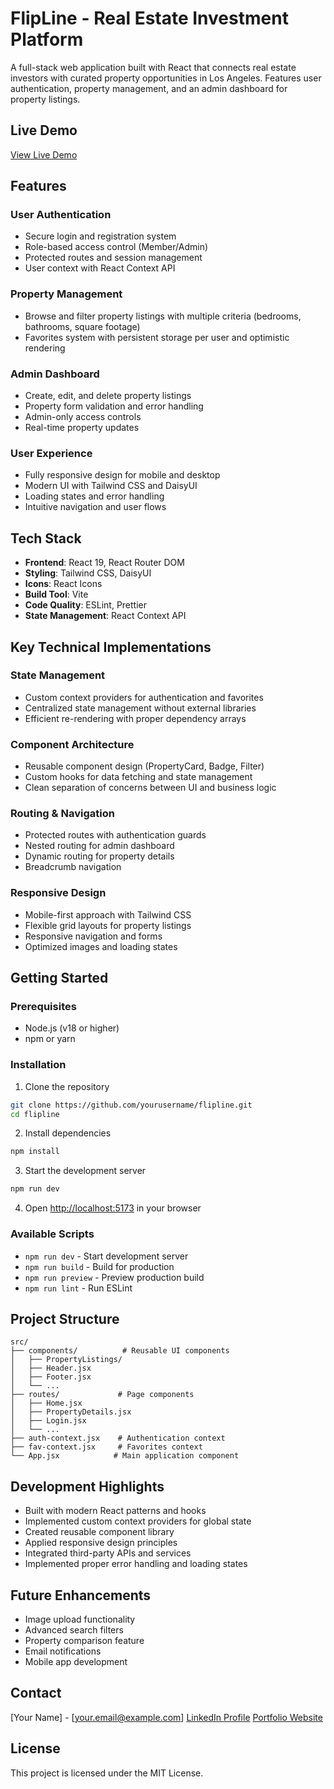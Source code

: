 # FlipLine - Real Estate Investment Platform

A full-stack web application built with React that connects real estate investors with curated property opportunities in Los Angeles. Features user authentication, property management, and an admin dashboard for property listings.

## Live Demo

[View Live Demo](https://flipline.netlify.app)

## Features

### User Authentication

- Secure login and registration system
- Role-based access control (Member/Admin)
- Protected routes and session management
- User context with React Context API

### Property Management

- Browse and filter property listings with multiple criteria (bedrooms, bathrooms, square footage)
- Favorites system with persistent storage per user and optimistic rendering

### Admin Dashboard

- Create, edit, and delete property listings
- Property form validation and error handling
- Admin-only access controls
- Real-time property updates

### User Experience

- Fully responsive design for mobile and desktop
- Modern UI with Tailwind CSS and DaisyUI
- Loading states and error handling
- Intuitive navigation and user flows

## Tech Stack

- **Frontend**: React 19, React Router DOM
- **Styling**: Tailwind CSS, DaisyUI
- **Icons**: React Icons
- **Build Tool**: Vite
- **Code Quality**: ESLint, Prettier
- **State Management**: React Context API

## Key Technical Implementations

### State Management

- Custom context providers for authentication and favorites
- Centralized state management without external libraries
- Efficient re-rendering with proper dependency arrays

### Component Architecture

- Reusable component design (PropertyCard, Badge, Filter)
- Custom hooks for data fetching and state management
- Clean separation of concerns between UI and business logic

### Routing & Navigation

- Protected routes with authentication guards
- Nested routing for admin dashboard
- Dynamic routing for property details
- Breadcrumb navigation

### Responsive Design

- Mobile-first approach with Tailwind CSS
- Flexible grid layouts for property listings
- Responsive navigation and forms
- Optimized images and loading states

## Getting Started

### Prerequisites

- Node.js (v18 or higher)
- npm or yarn

### Installation

1. Clone the repository

```bash
git clone https://github.com/yourusername/flipline.git
cd flipline
```

2. Install dependencies

```bash
npm install
```

3. Start the development server

```bash
npm run dev
```

4. Open [http://localhost:5173](http://localhost:5173) in your browser

### Available Scripts

- `npm run dev` - Start development server
- `npm run build` - Build for production
- `npm run preview` - Preview production build
- `npm run lint` - Run ESLint

## Project Structure

```
src/
├── components/          # Reusable UI components
│   ├── PropertyListings/
│   ├── Header.jsx
│   ├── Footer.jsx
│   └── ...
├── routes/             # Page components
│   ├── Home.jsx
│   ├── PropertyDetails.jsx
│   ├── Login.jsx
│   └── ...
├── auth-context.jsx    # Authentication context
├── fav-context.jsx     # Favorites context
└── App.jsx            # Main application component
```

## Development Highlights

- Built with modern React patterns and hooks
- Implemented custom context providers for global state
- Created reusable component library
- Applied responsive design principles
- Integrated third-party APIs and services
- Implemented proper error handling and loading states

## Future Enhancements

- Image upload functionality
- Advanced search filters
- Property comparison feature
- Email notifications
- Mobile app development

## Contact

[Your Name] - [your.email@example.com]
[LinkedIn Profile](https://linkedin.com/in/yourprofile)
[Portfolio Website](https://yourportfolio.com)

## License

This project is licensed under the MIT License.
